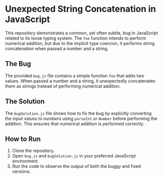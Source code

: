 # Unexpected String Concatenation in JavaScript

This repository demonstrates a common, yet often subtle, bug in JavaScript related to its loose typing system.  The `foo` function intends to perform numerical addition, but due to the implicit type coercion, it performs string concatenation when passed a number and a string.

## The Bug

The provided `bug.js` file contains a simple function `foo` that adds two values. When passed a number and a string, it unexpectedly concatenates them as strings instead of performing numerical addition.

## The Solution

The `bugSolution.js` file shows how to fix the bug by explicitly converting the input values to numbers using `parseInt` or `Number` before performing the addition. This ensures that numerical addition is performed correctly.

## How to Run

1. Clone the repository.
2. Open `bug.js` and `bugSolution.js` in your preferred JavaScript environment.
3. Run the code to observe the output of both the buggy and fixed versions.